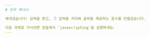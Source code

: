 ```yaml
---
# 오우 바나나

해내셨습니다! 입력을 받고, 그 입력을 처리해 출력을 제공하는 함수를 만들었습니다.

다음 과제로 가시려면 콘솔에서 `javascripting`을 실행하세요.
---
```

